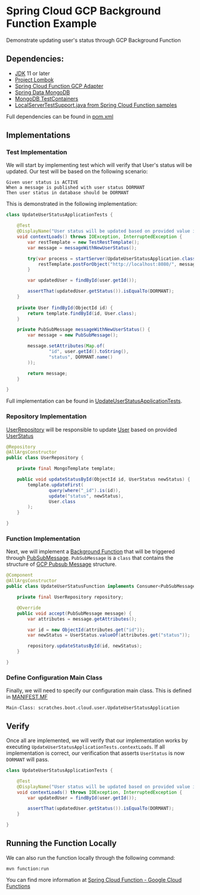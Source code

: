 # Spring Cloud GCP Background Function Example
Demonstrate updating user's status through GCP Background Function

## Dependencies:
- [JDK](https://openjdk.java.net/) 11 or later
- [Project Lombok](https://projectlombok.org/)
- [Spring Cloud Function GCP Adapter](https://cloud.spring.io/spring-cloud-function/reference/html/spring-cloud-function.html#_google_cloud_functions_alpha)
- [Spring Data MongoDB](https://docs.spring.io/spring-data/mongodb/docs/current/reference/html/)
- [MongoDB TestContainers](https://www.testcontainers.org/modules/databases/mongodb/)
- [LocalServerTestSupport.java from Spring Cloud Function samples](https://github.com/spring-cloud/spring-cloud-function/blob/main/spring-cloud-function-samples/function-sample-gcp-http/src/test/java/com/example/LocalServerTestSupport.java)

Full dependencies can be found in [pom.xml](pom.xml)

## Implementations

### Test Implementation
We will start by implementing test which will verify that User's status will be updated. Our test will be based on 
the following scenario:

```gherkin
Given user status is ACTIVE
When a message is published with user status DORMANT
Then user status in database should be DORMANT
```

This is demonstrated in the following implementation:

```java
class UpdateUserStatusApplicationTests {

    @Test
    @DisplayName("User status will be updated based on provided value in message")
    void contextLoads() throws IOException, InterruptedException {
        var restTemplate = new TestRestTemplate();
        var message = messageWithNewUserStatus();

        try(var process = startServer(UpdateUserStatusApplication.class, MONGO_DB_CONTAINER)) {
            restTemplate.postForObject("http://localhost:8080/", message, String.class);
        }

        var updatedUser = findById(user.getId());

        assertThat(updatedUser.getStatus()).isEqualTo(DORMANT);
    }
    
    private User findById(ObjectId id) {
        return template.findById(id, User.class);
    }

    private PubSubMessage messageWithNewUserStatus() {
        var message = new PubSubMessage();

        message.setAttributes(Map.of(
                "id", user.getId().toString(),
                "status", DORMANT.name()
        ));

        return message;
    }

}
```

Full implementation can be found in [UpdateUserStatusApplicationTests](src/test/java/scratches/boot/cloud/user/UpdateUserStatusApplicationTests.java).

### Repository Implementation
[UserRepository](src/main/java/scratches/boot/cloud/user/UserRepository.java) will be responsible to update [User](src/main/java/scratches/boot/cloud/user/User.java) 
based on provided [UserStatus](src/main/java/scratches/boot/cloud/user/UserStatus.java)

```java
@Repository
@AllArgsConstructor
public class UserRepository {

    private final MongoTemplate template;

    public void updateStatusById(ObjectId id, UserStatus newStatus) {
        template.updateFirst(
                query(where("_id").is(id)),
                update("status", newStatus),
                User.class
        );
    }

}
```

### Function Implementation
Next, we will implement a [Background Function](https://cloud.google.com/functions/docs/writing/background) that will be triggered through 
[PubSubMessage](src/main/java/scratches/boot/cloud/user/PubSubMessage.java). `PubSubMessage` is a `class` that contains the structure of 
[GCP Pubsub Message](https://cloud.google.com/pubsub/docs/reference/rest/v1/PubsubMessage) structure.

```java
@Component
@AllArgsConstructor
public class UpdateUserStatusFunction implements Consumer<PubSubMessage> {

    private final UserRepository repository;

    @Override
    public void accept(PubSubMessage message) {
        var attributes = message.getAttributes();

        var id = new ObjectId(attributes.get("id"));
        var newStatus = UserStatus.valueOf(attributes.get("status"));

        repository.updateStatusById(id, newStatus);
    }

}
```

### Define Configuration Main Class
Finally, we will need to specify our configuration main class. This is defined in [MANIFEST.MF](src/main/resources/META-INF/MANIFEST.MF)

```manifest
Main-Class: scratches.boot.cloud.user.UpdateUserStatusApplication

```

## Verify
Once all are implemented, we will verify that our implementation works by executing `UpdateUserStatusApplicationTests.contextLoads`. If all 
implementation is correct, our verification that asserts `UserStatus` is now `DORMANT` will pass.

```java
class UpdateUserStatusApplicationTests {

    @Test
    @DisplayName("User status will be updated based on provided value in message")
    void contextLoads() throws IOException, InterruptedException {
        var updatedUser = findById(user.getId());

        assertThat(updatedUser.getStatus()).isEqualTo(DORMANT);
    }

}
```

## Running the Function Locally
We can also run the function locally through the following command:

```shell
mvn function:run
```

You can find more information at [Spring Cloud Function - Google Cloud Functions](https://cloud.spring.io/spring-cloud-function/reference/html/spring-cloud-function.html#_google_cloud_functions_alpha)
